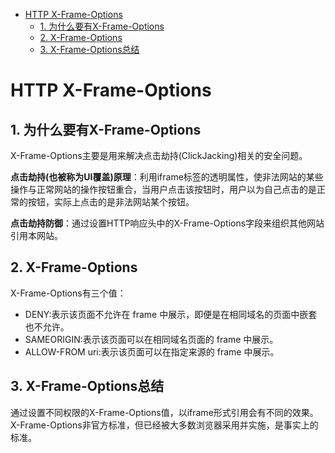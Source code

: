 
<!-- @import "[TOC]" {cmd="toc" depthFrom=1 depthTo=6 orderedList=false} -->

<!-- code_chunk_output -->

* [HTTP X-Frame-Options](#http-x-frame-options)
	* [1. 为什么要有X-Frame-Options](#1-为什么要有x-frame-options)
	* [2. X-Frame-Options](#2-x-frame-options)
	* [3. X-Frame-Options总结](#3-x-frame-options总结)

<!-- /code_chunk_output -->



# HTTP X-Frame-Options
## 1. 为什么要有X-Frame-Options
X-Frame-Options主要是用来解决点击劫持(ClickJacking)相关的安全问题。

**点击劫持(也被称为UI覆盖)原理**：利用iframe标签的透明属性，使非法网站的某些操作与正常网站的操作按钮重合，当用户点击该按钮时，用户以为自己点击的是正常的按钮，实际上点击的是非法网站某个按钮。

**点击劫持防御**：通过设置HTTP响应头中的X-Frame-Options字段来组织其他网站引用本网站。

## 2. X-Frame-Options
X-Frame-Options有三个值：
* DENY:表示该页面不允许在 frame 中展示，即便是在相同域名的页面中嵌套也不允许。
* SAMEORIGIN:表示该页面可以在相同域名页面的 frame 中展示。
* ALLOW-FROM uri:表示该页面可以在指定来源的 frame 中展示。

## 3. X-Frame-Options总结
通过设置不同权限的X-Frame-Options值，以iframe形式引用会有不同的效果。
X-Frame-Options非官方标准，但已经被大多数浏览器采用并实施，是事实上的标准。